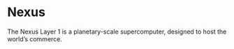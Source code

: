 # Nexus
The Nexus Layer 1 is a planetary-scale supercomputer, designed to host the world’s commerce.
